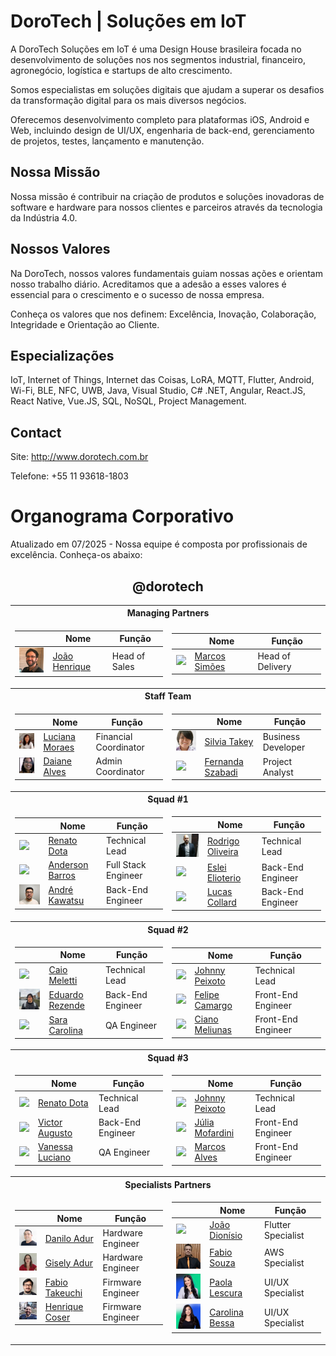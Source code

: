 # DoroTech | Soluções em IoT

A DoroTech Soluções em IoT é uma Design House brasileira focada no desenvolvimento de soluções nos nos segmentos industrial, financeiro, agronegócio, logística e startups de alto crescimento.

Somos especialistas em soluções digitais que ajudam a superar os desafios da transformação digital para os mais diversos negócios.

Oferecemos desenvolvimento completo para plataformas iOS, Android e Web, incluindo design de UI/UX, engenharia de back-end, gerenciamento de projetos, testes, lançamento e manutenção.

## Nossa Missão

Nossa missão é contribuir na criação de produtos e soluções inovadoras de software e hardware para nossos clientes e parceiros através da tecnologia da Indústria 4.0.

## Nossos Valores

Na DoroTech, nossos valores fundamentais guiam nossas ações e orientam nosso trabalho diário. Acreditamos que a adesão a esses valores é essencial para o crescimento e o sucesso de nossa empresa.

Conheça os valores que nos definem: Excelência, Inovação, Colaboração, Integridade e Orientação ao Cliente.

## Especializações

IoT, Internet of Things, Internet das Coisas, LoRA, MQTT, Flutter, Android, Wi-Fi, BLE, NFC, UWB, Java, Visual Studio, C# .NET, Angular, React.JS, React Native, Vue.JS, SQL, NoSQL, Project Management.

## Contact

Site: http://www.dorotech.com.br

Telefone: +55 11 93618-1803

# Organograma Corporativo

Atualizado em 07/2025 - Nossa equipe é composta por profissionais de excelência. Conheça-os abaixo:

<div align="center">
	
## @dorotech

<table>
<tr>
	<th colspan="2">
		Managing Partners
	</th>
</tr>
  
<td>

| | Nome | Função |
| -------------- | ------------- | ------------- |
| <img src="https://github.com/dorotech/.github/blob/main/pictures/joao-henrique.jpeg?raw=true" width="70"> | [João Henrique](https://github.com/Engjhony) |  Head of Sales |
</td>

<td>

| | Nome | Função |
| -------------- | ------------- | ------------- |
| <img src="https://avatars.githubusercontent.com/u/26862420?v=4" width="70"> | [Marcos Simões](https://github.com/marcospsimoes) |  Head of Delivery |

</td>

<tr>
	<th colspan="2">
		Staff Team
	</th>
</tr>

<td>

| | Nome | Função |
| -------------- | ------------- | ------------- |
| <img src="https://github.com/dorotech/.github/blob/main/pictures/luciana-moraes.jpeg?raw=true" width="70"> | [Luciana Moraes](https://www.linkedin.com/in/luciana-tanaka-moraes-5a594b55/) |  Financial Coordinator |
| <img src="https://github.com/dorotech/.github/blob/main/pictures/daiane-alves.jpeg?raw=true" width="70"> | [Daiane Alves](https://www.linkedin.com/in/daiane-aparecida-alves-b9783a170/) |  Admin Coordinator |

</td>

<td>

| | Nome | Função |
| -------------- | ------------- | ------------- |
| <img src="https://github.com/dorotech/.github/blob/main/pictures/silvia-takey.jpeg?raw=true" width="70"> | [Silvia Takey](https://www.linkedin.com/in/silviatakey) |  Business Developer |
| <img src="https://avatars.githubusercontent.com/u/88169525?v=4" width="70"> | [Fernanda Szabadi](https://github.com/ferszabadi) |  Project Analyst |

</td>

<tr>
	<th colspan="2">
		Squad #1
	</th>
</tr>
  
<td>

| | Nome | Função |
| -------------- | ------------- | ------------- |
| <img src="https://avatars.githubusercontent.com/u/32839051?v=4" width="70"> | [Renato Dota](https://github.com/renatodota) |  Technical Lead |
| <img src="https://avatars.githubusercontent.com/u/12089780?v=4" width="70"> | [Anderson Barros](https://github.com/anderson-tec12) |  Full Stack Engineer |
| <img src="https://github.com/dorotech/.github/blob/main/pictures/andre-kawatsu.jpeg?raw=true" width="70"> | [André Kawatsu](https://github.com/andredorotech) |  Back-End Engineer |


</td>

<td>

| | Nome | Função |
| -------------- | ------------- | ------------- |
| <img src="https://github.com/dorotech/.github/blob/main/pictures/rodrigo-oliveira.jpeg?raw=true" width="70"> | [Rodrigo Oliveira](https://www.linkedin.com/in/rodrigo-paulino-de-oliveira-8b960825) |  Technical Lead |
| <img src="https://avatars.githubusercontent.com/u/9800871?v=4" width="70"> | [Eslei Elioterio](https://github.com/Elioterio89) |  Back-End Engineer |
| <img src="https://avatars.githubusercontent.com/u/204005878?v=4" width="70"> | [Lucas Collard](https://www.linkedin.com/in/lucascollard) |  Back-End Engineer |

</td>

<tr>
	<th colspan="2">
		Squad #2
	</th>
</tr>
  
<td>

| | Nome | Função |
| -------------- | ------------- | ------------- |
| <img src="https://avatars.githubusercontent.com/u/49731519?v=4" width="70"> | [Caio Meletti](https://github.com/caiomeletti) |  Technical Lead |
| <img src="https://github.com/dorotech/.github/blob/main/pictures/eduardo-rezende.jpeg?raw=true" width="70"> | [Eduardo Rezende](https://github.com/IseduardoRezende) |  Back-End Engineer |
| <img src="https://avatars.githubusercontent.com/u/147005226?v=4" width="70"> | [Sara Carolina](https://github.com/Carollqs) |  QA Engineer |


</td>

<td>

| | Nome | Função |
| -------------- | ------------- | ------------- |
| <img src="https://avatars.githubusercontent.com/u/52277432?v=4" width="70"> | [Johnny Peixoto](https://github.com/johnnypeixoto) |  Technical Lead |
| <img src="https://avatars.githubusercontent.com/u/123522640?v=4" width="70"> | [Felipe Camargo](https://github.com/Felipe-Camargo12) |  Front-End Engineer |
| <img src="https://avatars.githubusercontent.com/u/111630521?v=4" width="70"> | [Ciano Meliunas](https://github.com/briotza) |  Front-End Engineer |

</td>

<tr>
	<th colspan="2">
		Squad #3
	</th>
</tr>
  
<td>

| | Nome | Função |
| -------------- | ------------- | ------------- |
| <img src="https://avatars.githubusercontent.com/u/32839051?v=4" width="70"> | [Renato Dota](https://github.com/renatodota) |  Technical Lead |
| <img src="https://avatars.githubusercontent.com/u/65623766?v=4" width="70"> | [Victor Augusto](https://github.com/Augustoo22) |  Back-End Engineer |
| <img src="https://avatars.githubusercontent.com/u/87663503?v=4" width="70"> | [Vanessa Luciano](https://github.com/vanessaluciaano) |  QA Engineer |


</td>

<td>

| | Nome | Função |
| -------------- | ------------- | ------------- |
| <img src="https://avatars.githubusercontent.com/u/52277432?v=4" width="70"> | [Johnny Peixoto](https://github.com/johnnypeixoto) |  Technical Lead |
| <img src="https://avatars.githubusercontent.com/u/150747679?v=4" width="70"> | [Júlia Mofardini](https://github.com/juliamofardinii) |  Front-End Engineer |
| <img src="https://avatars.githubusercontent.com/u/184771664?v=4" width="70"> | [Marcos Alves](https://github.com/marcosalvesjr) |  Front-End Engineer |

</td>

<tr>
	<th colspan="2">
		Specialists Partners
	</th>
</tr>

<td>

| | Nome | Função |
| -------------- | ------------- | ------------- |
| <img src="https://github.com/dorotech/.github/blob/main/pictures/danilo-adur.jpeg?raw=true" width="70"> | [Danilo Adur](https://www.linkedin.com/in/danilo-miguel-neves-adur-273a7b180) |  Hardware Engineer |
| <img src="https://github.com/dorotech/.github/blob/main/pictures/gisely-adur.jpeg?raw=true" width="70"> | [Gisely Adur](https://github.com/giselybelloadur) |  Hardware Engineer |
| <img src="https://github.com/dorotech/.github/blob/main/pictures/fabio-takeuchi.jpeg?raw=true" width="70"> | [Fabio Takeuchi](https://github.com/fakiot) |  Firmware Engineer |
| <img src="https://github.com/dorotech/.github/blob/main/pictures/henrique-coser.jpeg?raw=true" width="70"> | [Henrique Coser](https://github.com/hcoser) |  Firmware Engineer |

</td>

<td>

| | Nome | Função |
| -------------- | ------------- | ------------- |
| <img src="https://avatars.githubusercontent.com/u/46010192?v=4" width="70"> | [João Dionísio](https://github.com/JBDionisio) |  Flutter Specialist |
| <img src="https://github.com/dorotech/.github/blob/main/pictures/fabio-souza.jpeg?raw=true" width="70"> | [Fabio Souza](https://github.com/impactro) |  AWS Specialist |
| <img src="https://github.com/dorotech/.github/blob/main/pictures/paola-lescura.jpeg?raw=true" width="70"> | [Paola Lescura](https://www.linkedin.com/in/paolalescura) |  UI/UX Specialist |
| <img src="https://github.com/dorotech/.github/blob/main/pictures/carolina-bessa.jpeg?raw=true" width="70"> | [Carolina Bessa](https://www.linkedin.com/in/carolinaabessa) |  UI/UX Specialist |

</td>

</table>
</div>

